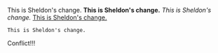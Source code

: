 This is Sheldon's change.
**This is Sheldon's change.**
*This is Sheldon's change.*
[This is Sheldon's change.](www.google.com)
```
This is Sheldon's change.
```
Conflict!!!
